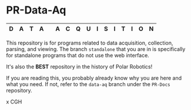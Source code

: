 # PR-Data-Aq

| D | A | T | A | | A | C | Q | U | I | S | I | T | I | O | N |
|-|-|-|-|-|-|-|-|-|-|-|-|-|-|-|-|

This repository is for programs related to data acquisition, collection, parsing, and viewing.
The branch `standalone` that you are in is specifically for standalone programs that do not use the web interface.

It's also the **BEST** repository in the history of Polar Robotics!

If you are reading this, you probably already know why you are here and what you need. If not, refer to the `data-aq` branch under the `PR-Docs` repository.

x CGH